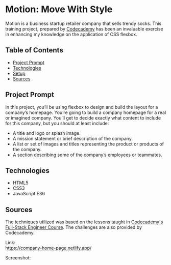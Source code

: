 # **Motion: Move With Style**

Motion is a business startup retailer company that sells trendy socks. This training project, prepared by [Codecademy](https://www.codecademy.com/learn/paths/full-stack-engineer-career-path) has been an invaluable exercise in enhancing my knowledge on the application of CSS flexbox.

## Table of Contents

- [Project Prompt](#project-prompt)
- [Technologies](#technologies)
- [Setup](#setup)
- [Sources](#sources)

## Project Prompt

In this project, you’ll be using flexbox to design and build the layout for a company’s homepage. You’re going to build a company homepage for a real or imagined company. You’ll get to decide exactly what content to include for this company, but you should at least include:

- A title and logo or splash image.
- A mission statement or brief description of the company.
- A list or set of images and titles representing the product or products of the company.
- A section describing some of the company’s employees or teammates.

## Technologies

- HTML5
- CSS3
- JavaScript ES6

## Sources

The techniques utilized was based on the lessons taught in [Codecademy's Full-Stack Engineer Course](https://www.codecademy.com/learn/paths/full-stack-engineer-career-path
). The challenges are also provided by Codecademy.


Link:<br>
https://company-home-page.netlify.app/

Screenshot:<br>


